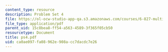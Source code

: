```yaml
---
content_type: resource
description: Problem Set 4
file: https://ol-ocw-studio-app-qa.s3.amazonaws.com/courses/6-827-multithreaded-parallelism-languages-and-compilers-fall-2002/ca0ae097fa08962e908acc7dacdc7e26_ps4.pdf
file_type: application/pdf
parent_uid: 15c8bea8-ff54-a563-4589-3f365f05cb50
resourcetype: Document
title: ps4.pdf
uid: ca0ae097-fa08-962e-908a-cc7dacdc7e26
---
```

